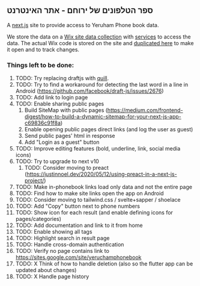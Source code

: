 ## ספר הטלפונים של ירוחם - אתר האינטרנט 

A [next.js](https://nextjs.org/) site to provide access to Yeruham Phone book data.

We store the data on a [Wix site data collection](https://www.wix.com/corvid/feature/database)
with [services](./wix-site-code) to access the data.
The actual Wix code is stored on the site and [duplicated here](./wix-site-code) to make it open and to track changes.

### Things left to be done:
1. TODO: Try replacing draftjs with [quill](https://github.com/zenoamaro/react-quill).
1. TODO: Try to find a workaround for detecting the last word in a line in Android (https://github.com/facebook/draft-js/issues/2676)
1. TODO: Add <help> link to login page
1. TODO: Enable sharing public pages
   1. Build SiteMap with public pages (https://medium.com/frontend-digest/how-to-build-a-dynamic-sitemap-for-your-next-js-app-c69836c91f8a)
   1. Enable opening public pages direct links (and log the user as guest)
   1. Send public pages' html in <Head> response
   1. Add "Login as a guest" button 
1. TODO: Improve editing features (bold, underline, link, social media icons)
1. TODO: Try to upgrade to next v10
   1. TODO: Consider moving to preact (https://justinnoel.dev/2020/05/12/using-preact-in-a-next-js-project/)
1. TODO: Make in-phonebook links load only data and not the entire page
1. TODO: Find how to make site links open the app on Android
1. TODO: Consider moving to tailwind.css / svelte+sapper / shoelace
1. TODO: Add "Copy" button next to phone numbers
1. TODO: Show icon for each result (and enable defining icons for pages/categories)
1. TODO: Add documentation and link to it from home
1. TODO: Enable showing all tags
1. TODO: Highlight search in result page
1. TODO: Handle cross-domain authentication
1. TODO: Verify no page contains link to https://sites.google.com/site/yeruchamphonebook
1. TODO: X Think of how to handle deletion (also so the flutter app can be updated about changes)
1. TODO: X Handle page history
